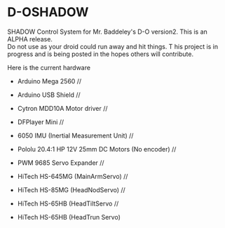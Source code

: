 # D-OSHADOW
SHADOW Control System for Mr. Baddeley's D-O version2.  This is an ALPHA release.  
Do not use as your droid could run away and hit things.  T
his project is in progress and is being posted in the hopes others will contribute.

Here is the current hardware
- Arduino Mega 2560
//  

- Arduino USB Shield
//  
- Cytron MDD10A Motor driver
// 
- DFPlayer Mini
//  
- 6050 IMU (Inertial Measurement Unit)
//  
- Pololu 20.4:1 HP 12V 25mm DC Motors (No encoder)
//  
- PWM 9685 Servo Expander
//  
- HiTech HS-645MG (MainArmServo)
//  
- HiTech HS-85MG  (HeadNodServo)
//  
- HiTech HS-65HB  (HeadTiltServo
//  
- HiTech HS-65HB  (HeadTrun Servo)
